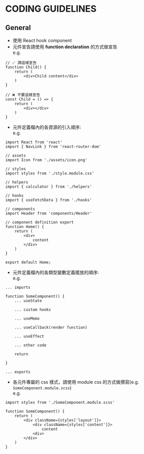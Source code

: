 # CODING GUIDELINES
## General 
+ 使用 React hook component
+ 元件宣告請使用 **function declaration** 的方式做宣告 <br>
e.g.
```
// ✅ 請這樣宣告
function Child() {
    return (
        <div>Child content</div>
    )
}

// ❌ 不要這樣宣告
const Child = () => {
    return (
        <div></div>
    )
}
```

+ 元件定義檔內的各資源的引入順序: <br>
e.g.
```
import React from 'react'
import { NavLink } from 'react-router-dom'

// assets
import Icon from './assets/icon.png'

// styles
import styles from './style.module.css'

// helpers
import { calculator } from './helpers'

// hooks
import { useFetchData } from './hooks'

// components
import Header from 'components/Header'

// component definition export
function Home() {
    return (
        <div>
            content
        </div>
    )
}

export default Home;
```

+ 元件定義檔內的各類型變數定義擺放的順序: <br>
e.g.
```
... imports

function SomeComponent() {
    ... useState
    
    ... custom hooks
    
    ... useMemo
    
    ... useCallback(render function)
    
    ... useEffect
    
    ... other code
    
    return
    
}

... exports
```

+ 各元件專屬的 css 樣式，請使用 module css 的方式做撰寫(e.g. `SomeComponent.module.scss`) <br>
e.g.
```
import styles from './SomeComponent.module.scss'

function SomeComponent() {
    return (
        <div className={styles['layout']}>
            <div className={styles['content']}>
                content
            <div>
        </div>
    )
}
```